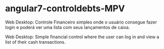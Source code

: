# angular7-controldebts-MPV
Web Desktop: Controle Financeiro simples onde o usuário consegue fazer login e poderá ver uma lista com seus lançamentos de caixa.

Web Desktop: Simple financial control where the user can log in and view a list of their cash transactions.
